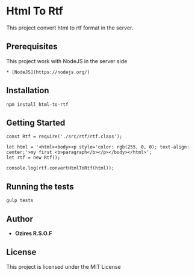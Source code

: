 # Html To Rtf

This project convert html to rtf format in the server.

## Prerequisites

This project work with NodeJS in the server side

```
* [NodeJS](https://nodejs.org/)
```

## Installation

```
npm install html-to-rtf
```

## Getting Started

```
const Rtf = require('./src/rtf/rtf.class');

let html = '<html><body><p style='color: rgb(255, 0, 0); text-align: center;'>my first <b>paragraph</b></p></body></html>';
let rtf = new Rtf();

console.log(rtf.convertHtmlToRtf(html));
```

## Running the tests

```
gulp tests
```

## Author

* **Ozires R.S.O.F**

## License

This project is licensed under the MIT License

